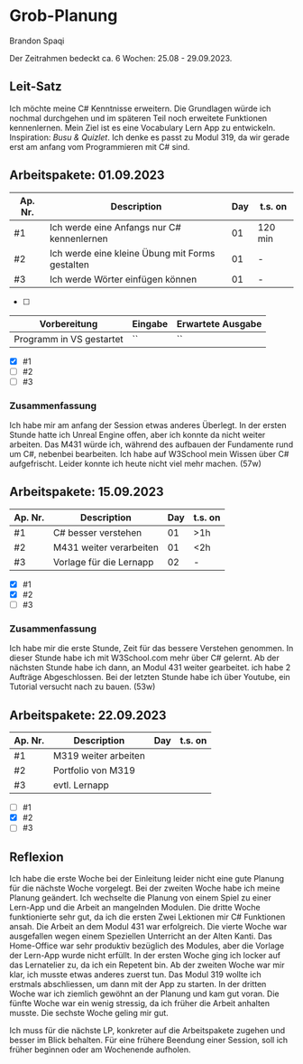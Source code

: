 # Grob-Planung

Brandon Spaqi

Der Zeitrahmen bedeckt ca. 6 Wochen: 25.08 - 29.09.2023.

## Leit-Satz

Ich möchte meine C# Kenntnisse erweitern. Die Grundlagen würde ich nochmal durchgehen und im späteren Teil noch erweitete Funktionen kennenlernen. Mein Ziel ist es eine Vocabulary Lern App zu entwickeln. Inspiration: *Busu & Quizlet*. Ich denke es passt zu Modul 319, da wir gerade erst am anfang vom Programmieren mit C# sind.

## Arbeitspakete: 01.09.2023

| Ap. Nr. | Description | Day | t.s. on |
| ------- | ----------- | --- | ------- |
| #1      | Ich werde eine Anfangs nur C# kennenlernen            | 01  |   120 min      |
| #2      | Ich werde eine kleine Übung mit Forms gestalten            | 01  |    -     |
| #3      | Ich werde Wörter einfügen können            | 01  |   -      |

- [ ] 

| Vorbereitung             | Eingabe | Erwartete Ausgabe |
| ------------------------ | ------- | ----------------- |
| Programm in VS gestartet | ``  | ``      |

- [x] #1
- [ ] #2
- [ ] #3

### Zusammenfassung
Ich habe mir am anfang der Session etwas anderes Überlegt. In der ersten Stunde hatte ich Unreal Engine offen, aber ich konnte da nicht weiter arbeiten. Das M431 würde ich, während des aufbauen der Fundamente rund um C#, nebenbei bearbeiten. Ich habe auf W3School mein Wissen über C# aufgefrischt. Leider konnte ich heute nicht viel mehr machen. (57w)


## Arbeitspakete: 15.09.2023

| Ap. Nr. | Description | Day | t.s. on |
| ------- | ----------- | --- | ------- |
| #1 | C# besser verstehen | 01 | >1h |
| #2 | M431 weiter verarbeiten | 01 | <2h |
| #3 | Vorlage für die Lernapp | 02 | - |

- [x] #1
- [x] #2
- [ ] #3

### Zusammenfassung
Ich habe mir die erste Stunde, Zeit für das bessere Verstehen genommen. In dieser Stunde habe ich mit W3School.com mehr über C# gelernt. Ab der nächsten Stunde habe ich dann, an Modul 431 weiter gearbeitet. ich habe 2 Aufträge Abgeschlossen. Bei der letzten Stunde habe ich über Youtube, ein Tutorial versucht nach zu bauen. (53w)


## Arbeitspakete: 22.09.2023

| Ap. Nr.| Description | Day | t.s. on |
| ------ | ----------- | --- | ------- |
| #1 | M319 weiter arbeiten |  |  |
| #2 | Portfolio von M319  |  |  |
| #3 | evtl. Lernapp  |  |  |

- [ ] #1
- [x] #2
- [ ] #3

## Reflexion

Ich habe die erste Woche bei der Einleitung leider nicht eine gute Planung für die nächste Woche vorgelegt. Bei der zweiten Woche habe ich meine Planung geändert. Ich wechselte die Planung von einem Spiel zu einer Lern-App und die Arbeit an mangelnden Modulen. Die dritte Woche funktionierte sehr gut, da ich die ersten Zwei Lektionen mir C# Funktionen ansah. Die Arbeit an dem Modul 431 war erfolgreich. Die vierte Woche war ausgefallen wegen einem Speziellen Unterricht an der Alten Kanti. Das Home-Office war sehr produktiv bezüglich des Modules, aber die Vorlage der Lern-App wurde nicht erfüllt.
In der ersten Woche ging ich locker auf das Lernatelier zu, da ich ein Repetent bin. Ab der zweiten Woche war mir klar, ich musste etwas anderes zuerst tun. Das Modul 319 wollte ich erstmals abschliessen, um dann mit der App zu starten. In der dritten Woche war ich ziemlich gewöhnt an der Planung und kam gut voran. Die fünfte Woche war ein wenig stressig, da ich früher die Arbeit anhalten musste. Die sechste Woche geling mir gut. 

Ich muss für die nächste LP, konkreter auf die Arbeitspakete zugehen und besser im Blick behalten. Für eine frühere Beendung einer Session, soll ich früher beginnen oder am Wochenende aufholen.
